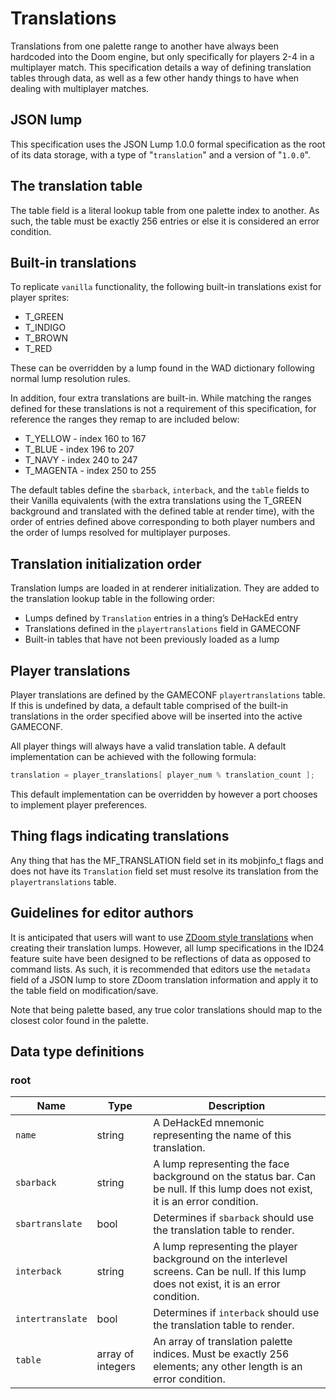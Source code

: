 # Translations

Translations from one palette range to another have always been hardcoded into the Doom engine, but only specifically for players 2-4 in a multiplayer match. This specification details a way of defining translation tables through data, as well as a few other handy things to have when dealing with multiplayer matches.

## JSON lump

This specification uses the JSON Lump 1.0.0 formal specification as the root of its data storage, with a type of "`translation`" and a version of "`1.0.0`".

## The translation table

The table field is a literal lookup table from one palette index to another. As such, the table must be exactly 256 entries or else it is considered an error condition.

## Built-in translations

To replicate `vanilla` functionality, the following built-in translations exist for player sprites:

- T_GREEN
- T_INDIGO
- T_BROWN
- T_RED

These can be overridden by a lump found in the WAD dictionary following normal lump resolution rules.

In addition, four extra translations are built-in. While matching the ranges defined for these translations is not a requirement of this specification, for reference the ranges they remap to are included below:

- T_YELLOW - index 160 to 167
- T_BLUE - index 196 to 207
- T_NAVY - index 240 to 247
- T_MAGENTA - index 250 to 255

The default tables define the `sbarback`, `interback`, and the `table` fields to their Vanilla equivalents (with the extra translations using the T_GREEN background and translated with the defined table at render time), with the order of entries defined above corresponding to both player numbers and the order of lumps resolved for multiplayer purposes.

## Translation initialization order

Translation lumps are loaded in at renderer initialization. They are added to the translation lookup table in the following order:

- Lumps defined by `Translation` entries in a thing’s DeHackEd entry
- Translations defined in the `playertranslations` field in GAMECONF
- Built-in tables that have not been previously loaded as a lump

## Player translations

Player translations are defined by the GAMECONF `playertranslations` table. If this is undefined by data, a default table comprised of the built-in translations in the order specified above will be inserted into the active GAMECONF.

All player things will always have a valid translation table. A default implementation can be achieved with the following formula:


```cpp
translation = player_translations[ player_num % translation_count ];
```


This default implementation can be overridden by however a port chooses to implement player preferences.

## Thing flags indicating translations

Any thing that has the MF_TRANSLATION field set in its mobjinfo_t flags and does not have its `Translation` field set must resolve its translation from the `playertranslations` table.

## Guidelines for editor authors

It is anticipated that users will want to use [ZDoom style translations](https://zdoom.org/wiki/Translation) when creating their translation lumps. However, all lump specifications in the ID24 feature suite have been designed to be reflections of data as opposed to command lists. As such, it is recommended that editors use the `metadata` field of a JSON lump to store ZDoom translation information and apply it to the table field on modification/save.

Note that being palette based, any true color translations should map to the closest color found in the palette.

## Data type definitions

### root

| Name             | Type              | Description |
|------------------|-------------------|-------------|
| `name`           | string            | A DeHackEd mnemonic representing the name of this translation. |
| `sbarback`       | string            | A lump representing the face background on the status bar. Can be null. If this lump does not exist, it is an error condition. |
| `sbartranslate`  | bool              | Determines if `sbarback` should use the translation table to render. |
| `interback`      | string            | A lump representing the player background on the interlevel screens. Can be null. If this lump does not exist, it is an error condition. |
| `intertranslate` | bool              | Determines if `interback` should use the translation table to render. |
| `table`          | array of integers | An array of translation palette indices. Must be exactly 256 elements; any other length is an error condition. |
